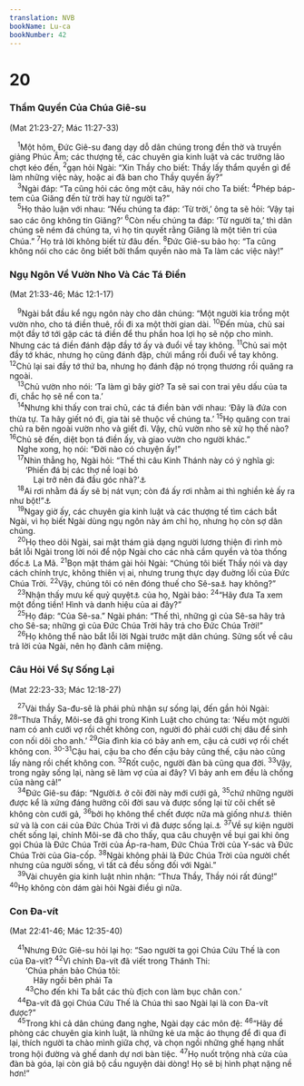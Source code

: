 ```yaml
---
translation: NVB
bookName: Lu-ca 
bookNumber: 42
---
```


<div class="title"><h1>20</h1><h3>Thẩm Quyền Của Chúa Giê-su </h3><p>(Mat 21:23-27; Mác 11:27-33) </p></div>
<span class="verse lu_20_1"> <sup>1</sup>Một hôm, Đức Giê-su đang dạy dỗ dân chúng trong đền thờ và truyền giảng Phúc Âm; các thượng tế, các chuyên gia kinh luật và các trưởng lão chợt kéo đến, </span>
<span class="verse lu_20_2"><sup>2</sup>gạn hỏi Ngài: “Xin Thầy cho biết: Thầy lấy thẩm quyền gì để làm những việc này, hoặc ai đã ban cho Thầy quyền ấy?” <br/></span>
<span class="verse lu_20_3"> <sup>3</sup>Ngài đáp: “Ta cũng hỏi các ông một câu, hãy nói cho Ta biết: </span>
<span class="verse lu_20_4"><sup>4</sup>Phép báp-tem của Giăng đến từ trời hay từ người ta?” <br/></span>
<span class="verse lu_20_5"> <sup>5</sup>Họ thảo luận với nhau: “Nếu chúng ta đáp: ‘Từ trời,’ ông ta sẽ hỏi: ‘Vậy tại sao các ông không tin Giăng?’ </span>
<span class="verse lu_20_6"><sup>6</sup>Còn nếu chúng ta đáp: ‘Từ người ta,’ thì dân chúng sẽ ném đá chúng ta, vì họ tin quyết rằng Giăng là một tiên tri của Chúa.” </span>
<span class="verse lu_20_7"><sup>7</sup>Họ trả lời không biết từ đâu đến. </span>
<span class="verse lu_20_8"><sup>8</sup>Đức Giê-su bảo họ: “Ta cũng không nói cho các ông biết bởi thẩm quyền nào mà Ta làm các việc này!” <br/></span>
<div class="title"><h3>Ngụ Ngôn Về Vườn Nho Và Các Tá Điền </h3><p>(Mat 21:33-46; Mác 12:1-17) </p></div>
<span class="verse lu_20_9"> <sup>9</sup>Ngài bắt đầu kể ngụ ngôn này cho dân chúng: “Một người kia trồng một vườn nho, cho tá điền thuê, rồi đi xa một thời gian dài. </span>
<span class="verse lu_20_10"><sup>10</sup>Đến mùa, chủ sai một đầy tớ tới gặp các tá điền để thu phần hoa lợi họ sẽ nộp cho mình. Nhưng các tá điền đánh đập đầy tớ ấy và đuổi về tay không. </span>
<span class="verse lu_20_11"><sup>11</sup>Chủ sai một đầy tớ khác, nhưng họ cũng đánh đập, chửi mắng rồi đuổi về tay không. </span>
<span class="verse lu_20_12"><sup>12</sup>Chủ lại sai đầy tớ thứ ba, nhưng họ đánh đập nó trọng thương rồi quăng ra ngoài. <br/></span>
<span class="verse lu_20_13"> <sup>13</sup>Chủ vườn nho nói: ‘Ta làm gì bây giờ? Ta sẽ sai con trai yêu dấu của ta đi, chắc họ sẽ nể con ta.’ <br/></span>
<span class="verse lu_20_14"> <sup>14</sup>Nhưng khi thấy con trai chủ, các tá điền bàn với nhau: ‘Đây là đứa con thừa tự. Ta hãy giết nó đi, gia tài sẽ thuộc về chúng ta.’ </span>
<span class="verse lu_20_15"><sup>15</sup>Họ quăng con trai chủ ra bên ngoài vườn nho và giết đi. Vậy, chủ vườn nho sẽ xử họ thế nào? </span>
<span class="verse lu_20_16"><sup>16</sup>Chủ sẽ đến, diệt bọn tá điền ấy, và giao vườn cho người khác.” <br/> Nghe xong, họ nói: “Đời nào có chuyện ấy!” <br/></span>
<span class="verse lu_20_17"> <sup>17</sup>Nhìn thẳng họ, Ngài hỏi: “Thế thì câu Kinh Thánh này có ý nghĩa gì: <br/>  ‘Phiến đá bị các thợ nề loại bỏ <br/>   Lại trở nên đá đầu góc nhà?’<a data-toggle="tooltip" data-placement="bottom" title="Tảng đá quan trọng nhất trong việc xây cất một ngôi nhà">⚓</a><br/></span>
<span class="verse lu_20_18"> <sup>18</sup>Ai rơi nhằm đá ấy sẽ bị nát vụn; còn đá ấy rơi nhằm ai thì nghiền kẻ ấy ra như bột!”<a data-toggle="tooltip" data-placement="bottom" title="Thi 118:22">⚓</a><br/></span>
<span class="verse lu_20_19"> <sup>19</sup>Ngay giờ ấy, các chuyên gia kinh luật và các thượng tế tìm cách bắt Ngài, vì họ biết Ngài dùng ngụ ngôn này ám chỉ họ, nhưng họ còn sợ dân chúng. <br/></span>
<span class="verse lu_20_20"> <sup>20</sup>Họ theo dõi Ngài, sai mật thám giả dạng người lương thiện đi rình mò bắt lỗi Ngài trong lời nói để nộp Ngài cho các nhà cầm quyền và tòa thống đốc<a data-toggle="tooltip" data-placement="bottom" title="Nt: thẩm quyền tổng trấn">⚓</a> La Mã. </span>
<span class="verse lu_20_21"><sup>21</sup>Bọn mật thám gài hỏi Ngài: “Chúng tôi biết Thầy nói và dạy cách chính trực, không thiên vị ai, nhưng trung thực dạy đuờng lối của Đức Chúa Trời. </span>
<span class="verse lu_20_22"><sup>22</sup>Vậy, chúng tôi có nên đóng thuế cho Sê-sa<a data-toggle="tooltip" data-placement="bottom" title="Nt: từ ngữ gọi chung các hoàng đế La-mã">⚓</a> hay không?” <br/></span>
<span class="verse lu_20_23"> <sup>23</sup>Nhận thấy mưu kế quỷ quyệt<a data-toggle="tooltip" data-placement="bottom" title="Nt: sự khéo léo">⚓</a> của họ, Ngài bảo: </span>
<span class="verse lu_20_24"><sup>24</sup>“Hãy đưa Ta xem một đồng tiền! Hình và danh hiệu của ai đây?” <br/></span>
<span class="verse lu_20_25"> <sup>25</sup>Họ đáp: “Của Sê-sa.” Ngài phán: “Thế thì, những gì của Sê-sa hãy trả cho Sê-sa; những gì của Đức Chúa Trời hãy trả cho Đức Chúa Trời!” <br/></span>
<span class="verse lu_20_26"> <sup>26</sup>Họ không thể nào bắt lỗi lời Ngài trước mặt dân chúng. Sửng sốt về câu trả lời của Ngài, nên họ đành câm miệng. <br/></span>
<div class="title"><h3>Câu Hỏi Về Sự Sống Lại </h3><p>(Mat 22:23-33; Mác 12:18-27) </p></div>
<span class="verse lu_20_27"> <sup>27</sup>Vài thầy Sa-đu-sê là phái phủ nhận sự sống lại, đến gần hỏi Ngài: </span>
<span class="verse lu_20_28"><sup>28</sup>“Thưa Thầy, Môi-se đã ghi trong Kinh Luật cho chúng ta: ‘Nếu một người nam có anh cưới vợ rồi chết không con, người đó phải cưới chị dâu để sinh con nối dõi cho anh.’ </span>
<span class="verse lu_20_29"><sup>29</sup>Gia đình kia có bảy anh em, cậu cả cưới vợ rồi chết không con. </span>
<span class="verse lu_20_30 lu_20_31"><sup>30-31</sup>Cậu hai, cậu ba cho đến cậu bảy cũng thế, cậu nào cũng lấy nàng rồi chết không con. </span>
<span class="verse lu_20_32"><sup>32</sup>Rốt cuộc, người đàn bà cũng qua đời. </span>
<span class="verse lu_20_33"><sup>33</sup>Vậy, trong ngày sống lại, nàng sẽ làm vợ của ai đây? Vì bảy anh em đều là chồng của nàng cả!” <br/></span>
<span class="verse lu_20_34"> <sup>34</sup>Đức Giê-su đáp: “Người<a data-toggle="tooltip" data-placement="bottom" title="Nt: con cái">⚓</a> ở cõi đời này mới cưới gả, </span>
<span class="verse lu_20_35"><sup>35</sup>chứ những người được kể là xứng đáng hưởng cõi đời sau và được sống lại từ cõi chết sẽ không còn cưới gả, </span>
<span class="verse lu_20_36"><sup>36</sup>bởi họ không thể chết được nữa mà giống như<a data-toggle="tooltip" data-placement="bottom" title="Ctd: ngang hàng với">⚓</a> thiên sứ và là con cái của Đức Chúa Trời vì đã được sống lại.<a data-toggle="tooltip" data-placement="bottom" title="Ctd: họ là con cái của Đức Chúa Trời của sự sống lại">⚓</a></span>
<span class="verse lu_20_37"><sup>37</sup>Về sự kiện người chết sống lại, chính Môi-se đã cho thấy, qua câu chuyện về bụi gai khi ông gọi Chúa là Đức Chúa Trời của Áp-ra-ham, Đức Chúa Trời của Y-sác và Đức Chúa Trời của Gia-cốp. </span>
<span class="verse lu_20_38"><sup>38</sup>Ngài không phải là Đức Chúa Trời của người chết nhưng của người sống, vì tất cả đều sống đối với Ngài.” <br/></span>
<span class="verse lu_20_39"> <sup>39</sup>Vài chuyên gia kinh luật nhìn nhận: “Thưa Thầy, Thầy nói rất đúng!” </span>
<span class="verse lu_20_40"><sup>40</sup>Họ không còn dám gài hỏi Ngài điều gì nữa. <br/></span>
<div class="title"><h3>Con Đa-vít </h3><p>(Mat 22:41-46; Mác 12:35-40) </p></div>
<span class="verse lu_20_41"> <sup>41</sup>Nhưng Đức Giê-su hỏi lại họ: “Sao người ta gọi Chúa Cứu Thế là con của Đa-vít? </span>
<span class="verse lu_20_42"><sup>42</sup>Vì chính Đa-vít đã viết trong Thánh Thi: <br/>  ‘Chúa phán bảo Chúa tôi: <br/>   Hãy ngồi bên phải Ta <br/></span>
<span class="verse lu_20_43">  <sup>43</sup>Cho đến khi Ta bắt các thù địch con làm bục chân con.’ <br/></span>
<span class="verse lu_20_44"> <sup>44</sup>Đa-vít đã gọi Chúa Cứu Thế là Chúa thì sao Ngài lại là con Đa-vít được?” <br/></span>
<span class="verse lu_20_45"> <sup>45</sup>Trong khi cả dân chúng đang nghe, Ngài dạy các môn đệ: </span>
<span class="verse lu_20_46"><sup>46</sup>“Hãy đề phòng các chuyên gia kinh luật, là những kẻ ưa mặc áo thụng để đi qua đi lại, thích người ta chào mình giữa chợ, và chọn ngồi những ghế hạng nhất trong hội đường và ghế danh dự nơi bàn tiệc. </span>
<span class="verse lu_20_47"><sup>47</sup>Họ nuốt trộng nhà cửa của đàn bà góa, lại còn giả bộ cầu nguyện dài dòng! Họ sẽ bị hình phạt nặng nề hơn!” <br/></span>
